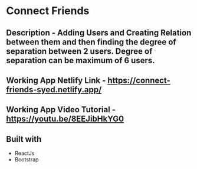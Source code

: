 # Connect Friends

## Description - Adding Users and Creating Relation between them and then finding the degree of separation between 2 users. Degree of separation can be maximum of 6 users.

## Working App Netlify Link - https://connect-friends-syed.netlify.app/

## Working App Video Tutorial - https://youtu.be/8EEJibHkYG0

## Built with 

- ReactJs
- Bootstrap

